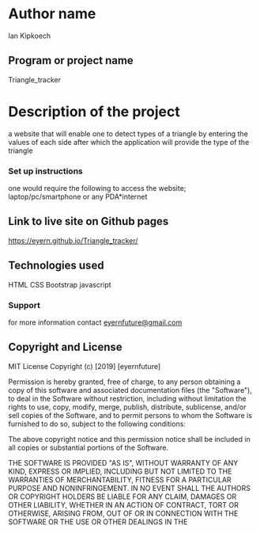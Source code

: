 # Author name
Ian Kipkoech
## Program or project name
Triangle_tracker
# Description of the project
a website that will enable one to detect types of a triangle by entering the values of each side after which the application will provide the type of the triangle
### Set up instructions
one would require the following to access the website; laptop/pc/smartphone or any PDA*internet
## Link to live site on Github pages
 https://eyern.github.io/Triangle_tracker/
## Technologies used
HTML
CSS
Bootstrap
javascript
### Support
for more information contact eyernfuture@gmail.com
## Copyright and License
MIT License
Copyright (c) [2019] [eyernfuture]

Permission is hereby granted, free of charge, to any person obtaining a copy
of this software and associated documentation files (the "Software"), to deal
in the Software without restriction, including without limitation the rights
to use, copy, modify, merge, publish, distribute, sublicense, and/or sell
copies of the Software, and to permit persons to whom the Software is
furnished to do so, subject to the following conditions:

The above copyright notice and this permission notice shall be included in all
copies or substantial portions of the Software.

THE SOFTWARE IS PROVIDED "AS IS", WITHOUT WARRANTY OF ANY KIND, EXPRESS OR
IMPLIED, INCLUDING BUT NOT LIMITED TO THE WARRANTIES OF MERCHANTABILITY,
FITNESS FOR A PARTICULAR PURPOSE AND NONINFRINGEMENT. IN NO EVENT SHALL THE
AUTHORS OR COPYRIGHT HOLDERS BE LIABLE FOR ANY CLAIM, DAMAGES OR OTHER
LIABILITY, WHETHER IN AN ACTION OF CONTRACT, TORT OR OTHERWISE, ARISING FROM,
OUT OF OR IN CONNECTION WITH THE SOFTWARE OR THE USE OR OTHER DEALINGS IN THE
